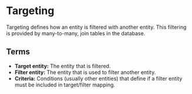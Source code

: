 # Targeting

Targeting defines how an entity is filtered with another entity.
This filtering is provided by many-to-many, join tables in the database.

## Terms

- **Target entity:** The entity that is filtered. 
- **Filter entity:** The entity that is used to filter another entity.
- **Criteria:** Conditions (usually other entities) that define if a filter entity must be included in target/filter mapping.